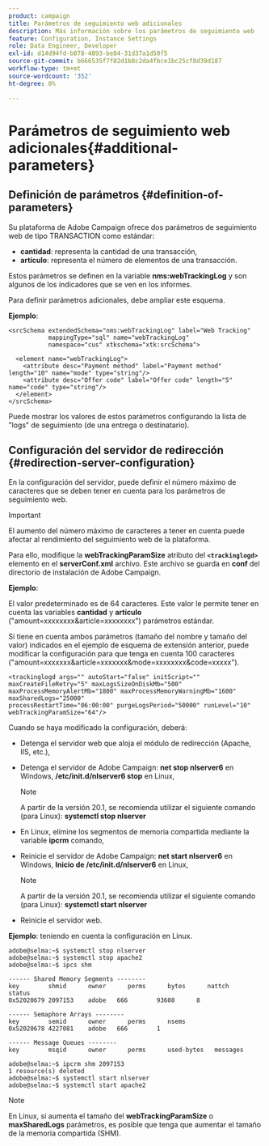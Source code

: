 ```yaml
---
product: campaign
title: Parámetros de seguimiento web adicionales
description: Más información sobre los parámetros de seguimiento web
feature: Configuration, Instance Settings
role: Data Engineer, Developer
exl-id: d14d94fd-b078-4893-be84-31d37a1d50f5
source-git-commit: b666535f7f82d1b8c2da4fbce1bc25cf8d39d187
workflow-type: tm+mt
source-wordcount: '352'
ht-degree: 0%

---
```


# Parámetros de seguimiento web adicionales{#additional-parameters}

## Definición de parámetros {#definition-of-parameters}

Su plataforma de Adobe Campaign ofrece dos parámetros de seguimiento web de tipo TRANSACTION como estándar:

* **cantidad**: representa la cantidad de una transacción,
* **artículo**: representa el número de elementos de una transacción.

Estos parámetros se definen en la variable **nms:webTrackingLog** y son algunos de los indicadores que se ven en los informes.

Para definir parámetros adicionales, debe ampliar este esquema.

**Ejemplo**:

```
<srcSchema extendedSchema="nms:webTrackingLog" label="Web Tracking"
           mappingType="sql" name="webTrackingLog" 
           namespace="cus" xtkschema="xtk:srcSchema">

  <element name="webTrackingLog">
    <attribute desc="Payment method" label="Payment method" length="10" name="mode" type="string"/>
    <attribute desc="Offer code" label="Offer code" length="5" name="code" type="string"/>
  </element>
</srcSchema>
```

Puede mostrar los valores de estos parámetros configurando la lista de &quot;logs&quot; de seguimiento (de una entrega o destinatario).

## Configuración del servidor de redirección {#redirection-server-configuration}

En la configuración del servidor, puede definir el número máximo de caracteres que se deben tener en cuenta para los parámetros de seguimiento web.

>[!IMPORTANT]
>
>El aumento del número máximo de caracteres a tener en cuenta puede afectar al rendimiento del seguimiento web de la plataforma.

Para ello, modifique la **webTrackingParamSize** atributo del **`<trackinglogd>`** elemento en el **serverConf.xml** archivo. Este archivo se guarda en **conf** del directorio de instalación de Adobe Campaign.

**Ejemplo**:

El valor predeterminado es de 64 caracteres. Este valor le permite tener en cuenta las variables **cantidad** y **artículo** (&quot;amount=xxxxxxxx&amp;article=xxxxxxxx&quot;) parámetros estándar.

Si tiene en cuenta ambos parámetros (tamaño del nombre y tamaño del valor) indicados en el ejemplo de esquema de extensión anterior, puede modificar la configuración para que tenga en cuenta 100 caracteres (&quot;amount=xxxxxxx&amp;article=xxxxxxx&amp;mode=xxxxxxxx&amp;code=xxxxx&quot;).

```
<trackinglogd args="" autoStart="false" initScript="" maxCreateFileRetry="5" maxLogsSizeOnDiskMb="500"
maxProcessMemoryAlertMb="1800" maxProcessMemoryWarningMb="1600" maxSharedLogs="25000"
processRestartTime="06:00:00" purgeLogsPeriod="50000" runLevel="10"
webTrackingParamSize="64"/>
```

Cuando se haya modificado la configuración, deberá:

* Detenga el servidor web que aloja el módulo de redirección (Apache, IIS, etc.),
* Detenga el servidor de Adobe Campaign: **net stop nlserver6** en Windows, **/etc/init.d/nlserver6 stop** en Linux,

  >[!NOTE]
  >
  >A partir de la versión 20.1, se recomienda utilizar el siguiente comando (para Linux): **systemctl stop nlserver**

* En Linux, elimine los segmentos de memoria compartida mediante la variable **ipcrm** comando,
* Reinicie el servidor de Adobe Campaign: **net start nlserver6** en Windows, **Inicio de /etc/init.d/nlserver6** en Linux,

  >[!NOTE]
  >
  >A partir de la versión 20.1, se recomienda utilizar el siguiente comando (para Linux): **systemctl start nlserver**

* Reinicie el servidor web.

**Ejemplo**: teniendo en cuenta la configuración en Linux.

```
adobe@selma:~$ systemctl stop nlserver
adobe@selma:~$ systemctl stop apache2
adobe@selma:~$ ipcs shm

------ Shared Memory Segments --------
key        shmid      owner      perms      bytes      nattch     status      
0x52020679 2097153    adobe   666        93608      8                       

------ Semaphore Arrays --------
key        semid      owner      perms      nsems     
0x52020678 4227081    adobe   666        1         

------ Message Queues --------
key        msqid      owner      perms      used-bytes   messages    

adobe@selma:~$ ipcrm shm 2097153                             
1 resource(s) deleted
adobe@selma:~$ systemctl start nlserver
adobe@selma:~$ systemctl start apache2
```

>[!NOTE]
>
>En Linux, si aumenta el tamaño del **webTrackingParamSize** o **maxSharedLogs** parámetros, es posible que tenga que aumentar el tamaño de la memoria compartida (SHM).
